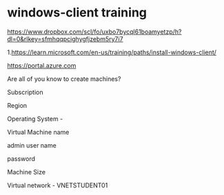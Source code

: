 # windows-client training

https://www.dropbox.com/scl/fo/uxbo7bycql61boamyetzp/h?dl=0&rlkey=sfmhqqpcighygfjzebm5ry7i7

1.https://learn.microsoft.com/en-us/training/paths/install-windows-client/

https://portal.azure.com


Are all of you know to create machines?

Subscription

Region

Operating System -

Virtual Machine name

admin user name

password

Machine Size

Virtual network - VNETSTUDENT01
